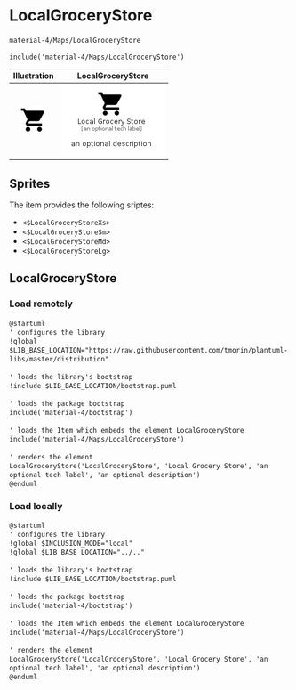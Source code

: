 # LocalGroceryStore


```text
material-4/Maps/LocalGroceryStore
```

```text
include('material-4/Maps/LocalGroceryStore')
```



| Illustration | LocalGroceryStore |
| :---: | :---: |
| ![illustration for Illustration](../../material-4/Maps/LocalGroceryStore.png) | ![illustration for LocalGroceryStore](../../material-4/Maps/LocalGroceryStore.Local.png) |



## Sprites
The item provides the following sriptes:

- `<$LocalGroceryStoreXs>`
- `<$LocalGroceryStoreSm>`
- `<$LocalGroceryStoreMd>`
- `<$LocalGroceryStoreLg>`





## LocalGroceryStore

### Load remotely
```plantuml
@startuml
' configures the library
!global $LIB_BASE_LOCATION="https://raw.githubusercontent.com/tmorin/plantuml-libs/master/distribution"

' loads the library's bootstrap
!include $LIB_BASE_LOCATION/bootstrap.puml

' loads the package bootstrap
include('material-4/bootstrap')

' loads the Item which embeds the element LocalGroceryStore
include('material-4/Maps/LocalGroceryStore')

' renders the element
LocalGroceryStore('LocalGroceryStore', 'Local Grocery Store', 'an optional tech label', 'an optional description')
@enduml
```

### Load locally
```plantuml
@startuml
' configures the library
!global $INCLUSION_MODE="local"
!global $LIB_BASE_LOCATION="../.."

' loads the library's bootstrap
!include $LIB_BASE_LOCATION/bootstrap.puml

' loads the package bootstrap
include('material-4/bootstrap')

' loads the Item which embeds the element LocalGroceryStore
include('material-4/Maps/LocalGroceryStore')

' renders the element
LocalGroceryStore('LocalGroceryStore', 'Local Grocery Store', 'an optional tech label', 'an optional description')
@enduml
```

